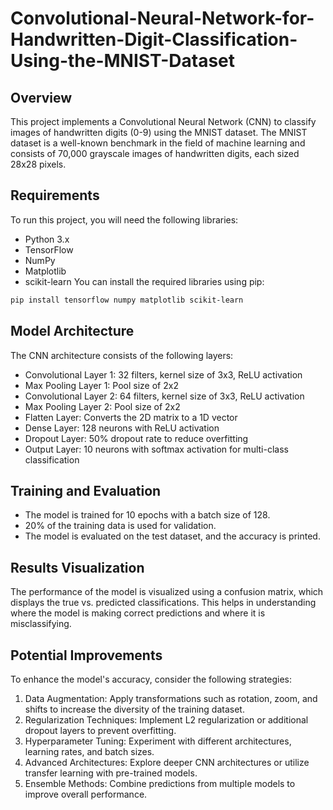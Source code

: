 # Convolutional-Neural-Network-for-Handwritten-Digit-Classification-Using-the-MNIST-Dataset

## Overview
This project implements a Convolutional Neural Network (CNN) to classify images of handwritten digits (0-9) using the MNIST dataset. The MNIST dataset is a well-known benchmark in the field of machine learning and consists of 70,000 grayscale images of handwritten digits, each sized 28x28 pixels.

## Requirements
To run this project, you will need the following libraries:
- Python 3.x
- TensorFlow
- NumPy
- Matplotlib
- scikit-learn
You can install the required libraries using pip:
```bash
pip install tensorflow numpy matplotlib scikit-learn
```

## Model Architecture
The CNN architecture consists of the following layers:
- Convolutional Layer 1: 32 filters, kernel size of 3x3, ReLU activation
- Max Pooling Layer 1: Pool size of 2x2
- Convolutional Layer 2: 64 filters, kernel size of 3x3, ReLU activation
- Max Pooling Layer 2: Pool size of 2x2
- Flatten Layer: Converts the 2D matrix to a 1D vector
- Dense Layer: 128 neurons with ReLU activation
- Dropout Layer: 50% dropout rate to reduce overfitting
- Output Layer: 10 neurons with softmax activation for multi-class classification

## Training and Evaluation
- The model is trained for 10 epochs with a batch size of 128.
- 20% of the training data is used for validation.
- The model is evaluated on the test dataset, and the accuracy is printed.

## Results Visualization
The performance of the model is visualized using a confusion matrix, which displays the true vs. predicted classifications. This helps in understanding where the model is making correct predictions and where it is misclassifying.

## Potential Improvements
To enhance the model's accuracy, consider the following strategies:
1. Data Augmentation: Apply transformations such as rotation, zoom, and shifts to increase the diversity of the training dataset.
2. Regularization Techniques: Implement L2 regularization or additional dropout layers to prevent overfitting.
3. Hyperparameter Tuning: Experiment with different architectures, learning rates, and batch sizes.
4. Advanced Architectures: Explore deeper CNN architectures or utilize transfer learning with pre-trained models.
5. Ensemble Methods: Combine predictions from multiple models to improve overall performance.
